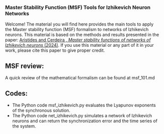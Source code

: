 ### Master Stability Function (MSF) Tools for Izhikevich Neuron Networks

Welcome! 
The material you will find here provides the main tools to apply the Master stability function (MSF) formalism to networks of Izhikevich neurons. 
This material is based on the methods and results presented in the paper: [Aristides and Cerdeira , *Master stability functions of networks of Izhikevich neurons* (2024)](https://doi.org/10.1103/PhysRevE.109.044213).
If you use this material or any part of it in your work, please cite this paper to give proper credit.

## MSF review: 
A quick review of the mathematical formalism can be found at msf_101.md

## Codes: 
- The Python code msf_izhikevich.py evaluates the Lyapunov exponents of the synchronous solution.
- The Python code net_izhikevich.py simulates a network of Izhikevich neurons and can return the synchronization error and the time series of the system.


